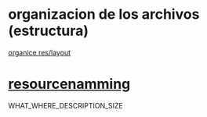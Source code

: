 # organizacion de los archivos (estructura) 
  [organice res/layout](https://stackoverflow.com/questions/4930398/can-the-android-layout-folder-contain-subfolders)

# [resourcenamming](https://jeroenmols.com/blog/2016/03/07/resourcenaming/)
WHAT_WHERE_DESCRIPTION_SIZE
